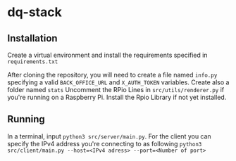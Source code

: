 # dq-stack

## Installation 

Create a virtual environment and install the requirements specified in `requirements.txt`

After cloning the repository, you will need to create a file named `info.py` specifying a valid `BACK_OFFICE_URL` and `X_AUTH_TOKEN` variables. Create also a folder named `stats`
Uncomment the RPio Lines in `src/utils/renderer.py` if you're running on a Raspberry Pi. Install the Rpio Library if not yet installed. 

## Running

In a terminal, input `python3 src/server/main.py`. For the client you can specify the IPv4 address you're connecting to as following `python3 src/client/main.py --host=<IPv4 adress> --port=<Number of port>`
